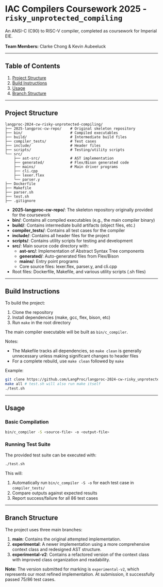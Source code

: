 # IAC Compilers Coursework 2025 - `risky_unprotected_compiling`
An ANSI-C (C90) to RISC-V compiler, completed as coursework for Imperial EIE.\
\
**Team Members:** Clarke Chong & Kevin Aubeeluck  

---

## Table of Contents
1. [Project Structure](#project-structure)  
2. [Build Instructions](#build-instructions)  
3. [Usage](#usage)  
4. [Branch Structure](#branch-structure)  

---

## Project Structure

```
langproc-2024-cw-risky-unprotected-compiling/
├── 2025-langproc-cw-repo/    # Original skeleton repository
├── bin/                      # Compiled executables
├── build/                    # Intermediate build files
├── compiler_tests/           # Test cases
├── include/                  # Header files
├── scripts/                  # Testing/utility scripts
└── src/
    ├── ast-src/              # AST implementation
    ├── generated/            # Flex/Bison generated code
    ├── mains/                # Main driver programs
    ├── cli.cpp
    ├── lexer.flex
    └── parser.y
├── Dockerfile
├── Makefile
├── parser.sh
├── test.sh
├── .gitignore
```

- **2025-langproc-cw-repo/**: The skeleton repository originally provided for the coursework
- **bin/**: Contains all compiled executables (e.g., the main compiler binary)
- **build/**: Contains intermediate build artifacts (object files, etc.)
- **compiler_tests/**: Contains all test cases for the compiler
- **include/**: Contains all header files for the project
- **scripts/**: Contains utility scripts for testing and development
- **src/**: Main source code directory with:
  - **ast-src/**: Implementation of Abstract Syntax Tree components
  - **generated/**: Auto-generated files from Flex/Bison
  - **mains/**: Entry point programs
  - Core source files: lexer.flex, parser.y, and cli.cpp
- Root files: Dockerfile, Makefile, and various utility scripts (.sh files)

---

## Build Instructions

To build the project:
1. Clone the repository  
2. Install dependencies (make, gcc, flex, bison, etc)  
3. Run `make` in the root directory  

The main compiler executable will be built as `bin/c_compiler`.

Notes:
- The Makefile tracks all dependencies, so `make clean` is generally unnecessary unless making significant changes to header files
- For a complete rebuild, use `make clean` followed by `make`

Example:
```bash
git clone https://github.com/LangProc/langproc-2024-cw-risky_unprotected_compiling.git
make all # test.sh will also run make itself
./test.sh
```

---

## Usage

### Basic Compilation
```bash
bin/c_compiler -S <source-file> -o <output-file>
```

### Running Test Suite
The provided test suite can be executed with:
```bash
./test.sh
```

This will:
1. Automatically run `bin/c_compiler -S -o` for each test case in `compiler_tests/`
2. Compare outputs against expected results
3. Report success/failure for all 86 test cases

---

## Branch Structure

The project uses three main branches:

1. **main**: Contains the original attempted implementation.
2. **experimental**: A newer implementation using a more comprehensive context class and redesigned AST structure.
3. **experimental-v2**: Contains a refactored version of the context class with improved class organization and readability.

**Note:** The version submitted for marking is `experimental-v2`, which represents our most refined implementation. At submission, it successfully passed 75/86 test cases.
